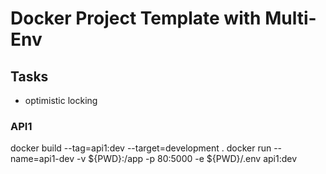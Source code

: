 # Docker Project Template with Multi-Env

## Tasks
  - optimistic locking

### API1
  docker build --tag=api1:dev --target=development .
  docker run --name=api1-dev -v ${PWD}:/app -p 80:5000 -e ${PWD}/.env api1:dev
  
